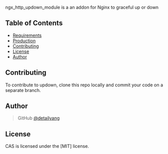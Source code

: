 ngx_http_updown_module is a an addon for Nginx to graceful up or down

Table of Contents
-----------------

  * [Requirements](#requirements)
  * [Production](#production)
  * [Contributing](#contributing)
  * [License](#license)
  * [Author](#Author)

  Contributing
  ------------

  To contribute to updown, clone this repo locally and commit your code on a separate branch.


  Author
  ------

  > GitHub [@detailyang](https://github.com/detailyang)     


  License
  -------
  CAS is licensed under the [MIT] license.  
